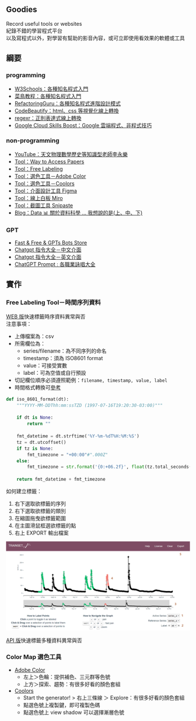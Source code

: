 ## Goodies
Record useful tools or websites  
紀錄不錯的學習程式平台  
以及寫程式以外，對學習有幫助的影音內容，或可立即使用看效果的軟體或工具  

## 綱要
### programming
* [W3Schools：各種知名程式入門](https://www.w3schools.com/)
* [菜鳥教程：各種知名程式入門](https://www.runoob.com/)
* [RefactoringGuru：各種知名程式進階設計模式](https://refactoringguru.cn/design-patterns/python)
* [CodeBeautify：html、css 等視覺化線上轉換](https://codebeautify.org/)
* [regexr：正則表達式線上轉換](https://regexr.com/)
* [Google Cloud Skills Boost：Google 雲端程式、非程式技巧](https://www.cloudskillsboost.google/paths)

### non-programming
* [YouTube：天文物理數學歷史等知識型老師李永樂](https://www.youtube.com/c/%E6%9D%8E%E6%B0%B8%E4%B9%90%E8%80%81%E5%B8%88)
* [Tool：Way to Access Papers](https://sci-hub.se/)
* [Tool：Free Labeling](https://github.com/yuning-lin/Goodies#free-labeling-tool%E6%99%82%E9%96%93%E5%BA%8F%E5%88%97%E8%B3%87%E6%96%99)
* [Tool：選色工具－Adobe Color](https://github.com/yuning-lin/Goodies#color-map-%E9%81%B8%E8%89%B2%E5%B7%A5%E5%85%B7)
* [Tool：選色工具－Coolors](https://github.com/yuning-lin/Goodies#color-map-%E9%81%B8%E8%89%B2%E5%B7%A5%E5%85%B7)
* [Tool：介面設計工具 Figma](https://www.figma.com/)
* [Tool：線上白板 Miro](https://miro.com/)
* [Tool：截圖工具 Snipaste](https://www.snipaste.com/download.html#)
* [Blog：Data 📊 關於資料科學 … 我想說的是(上、中、下)](https://medium.com/%E7%A8%8B%E5%BC%8F%E7%8C%BF%E5%90%83%E9%A6%99%E8%95%89/data-science/home)

### GPT
* [Fast & Free & GPTs Bots Store](https://flowgpt.com/)
* [Chatgpt 指令大全－中文介面](https://www.explainthis.io/zh-hant/chatgpt)
* [Chatgpt 指令大全－英文介面](https://contentatscale.ai/ai-prompt-library/)
* [ChatGPT Prompt : 各職業詠唱大全](https://domyweb.org/chatgpt/#act-as-a-keyword-researcher)

## 實作
### Free Labeling Tool－時間序列資料
[WEB 版](https://trainset.geocene.com/)快速標籤時序資料異常與否  
注意事項：
* 上傳檔案為：csv
* 所需欄位為：
  * series/filename：為不同序列的命名
  * timestamp：須為 ISO8601 format
  * value：可接受實數
  * label：可為空值或自行預設 
* 切記欄位順序必須遵照範例：`filename, timestamp, value, label`
* 時間格式轉換可[參考](https://stackoverflow.com/questions/2150739/iso-time-iso-8601-in-python/40484010#40484010)
```python
def iso_8601_format(dt):
    """YYYY-MM-DDThh:mm:ssTZD (1997-07-16T19:20:30-03:00)"""

    if dt is None:
        return ""

    fmt_datetime = dt.strftime('%Y-%m-%dT%H:%M:%S')
    tz = dt.utcoffset()
    if tz is None:
        fmt_timezone = "+00:00"#".000Z"
    else:
        fmt_timezone = str.format('{0:+06.2f}', float(tz.total_seconds() / 3600))

    return fmt_datetime + fmt_timezone
```
  
如何建立標籤：
1. 右下選取欲標籤的序列
2. 右下選取欲標籤的類別
3. 在縮圖拖曳欲標籤範圍
4. 在主圖滑鼠框選欲標籤的點
5. 右上 EXPORT 輸出檔案
  
![](https://github.com/yuning-lin/Goodies/blob/main/TutorPics/TRAINSET.PNG)
  
[API 版](https://labelstud.io/guide/)快速標籤多種資料異常與否

### Color Map 選色工具
* [Adobe Color](https://color.adobe.com/zh/create/color-wheel)
  * 左上＞色輪：提供補色、三元群等色號
  * 上方＞探索、趨勢：有很多好看的顏色套組
* [Coolors](https://coolors.co/)
  * Start the generator! > 右上三條線 ＞ Explore：有很多好看的顏色套組
  * 點選色號上複製鍵，即可複製色碼
  * 點選色號上 view shadow 可以選擇漸層色號

